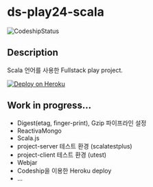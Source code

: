 # ds-play24-scala

![CodeshipStatus](https://www.codeship.io/projects/990ec360-d171-0133-39c4-66c9b913d1be/status)

## Description
Scala 언어를 사용한 Fullstack play project.

[![Deploy on Heroku](https://www.herokucdn.com/deploy/button.png)](https://heroku.com/deploy)

## Work in progress...
* Digest(etag, finger-print), Gzip 파이프라인 설정
* ReactivaMongo
* Scala.js
* project-server 테스트 환경 (scalatestplus)
* project-client 테스트 환경 (utest)
* Webjar
* Codeship을 이용한 Heroku deploy
* ...
